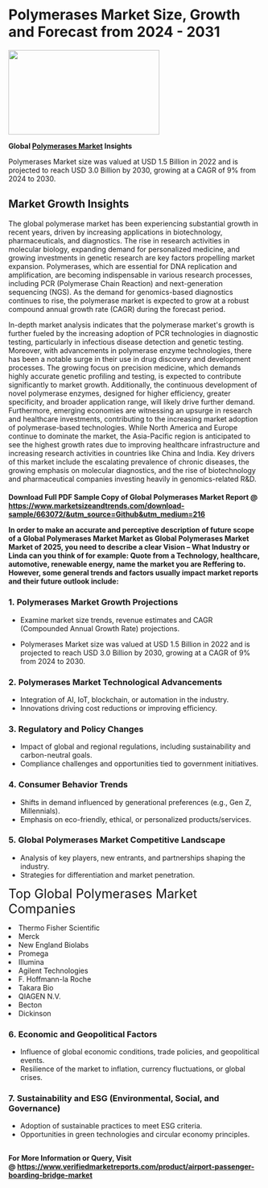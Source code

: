 <H1>Polymerases Market Size, Growth and Forecast from 2024 - 2031</H1><img class="aligncenter size-medium wp-image-584254" src="https://thirdeyenews.in/wp-content/uploads/2024/09/Global-Market-Research-300x168.jpeg" alt="" width="300" height="168" /><p><strong>Global&nbsp;<a href="https://www.marketsizeandtrends.com/download-sample/663072/&amp;utm_source=Github&utm_medium=216">Polymerases Market</a> Insights</strong></p><p>Polymerases Market size was valued at USD 1.5 Billion in 2022 and is projected to reach USD 3.0 Billion by 2030, growing at a CAGR of 9% from 2024 to 2030.</p><p><h2>Market Growth Insights</h2> <p>The global polymerase market has been experiencing substantial growth in recent years, driven by increasing applications in biotechnology, pharmaceuticals, and diagnostics. The rise in research activities in molecular biology, expanding demand for personalized medicine, and growing investments in genetic research are key factors propelling market expansion. Polymerases, which are essential for DNA replication and amplification, are becoming indispensable in various research processes, including PCR (Polymerase Chain Reaction) and next-generation sequencing (NGS). As the demand for genomics-based diagnostics continues to rise, the polymerase market is expected to grow at a robust compound annual growth rate (CAGR) during the forecast period.</p> <p><strong></strong></p> <p>In-depth market analysis indicates that the polymerase market's growth is further fueled by the increasing adoption of PCR technologies in diagnostic testing, particularly in infectious disease detection and genetic testing. Moreover, with advancements in polymerase enzyme technologies, there has been a notable surge in their use in drug discovery and development processes. The growing focus on precision medicine, which demands highly accurate genetic profiling and testing, is expected to contribute significantly to market growth. Additionally, the continuous development of novel polymerase enzymes, designed for higher efficiency, greater specificity, and broader application range, will likely drive further demand. Furthermore, emerging economies are witnessing an upsurge in research and healthcare investments, contributing to the increasing market adoption of polymerase-based technologies. While North America and Europe continue to dominate the market, the Asia-Pacific region is anticipated to see the highest growth rates due to improving healthcare infrastructure and increasing research activities in countries like China and India. Key drivers of this market include the escalating prevalence of chronic diseases, the growing emphasis on molecular diagnostics, and the rise of biotechnology and pharmaceutical companies investing heavily in genomics-related R&D. <h4></p><p><span class=""><strong>Download Full PDF Sample Copy of Global Polymerases Market Report</strong> @ <a href="https://www.marketsizeandtrends.com/download-sample/663072/&amp;utm_source=Github&utm_medium=216" target="_blank">https://www.marketsizeandtrends.com/download-sample/663072/&amp;utm_source=Github&utm_medium=216</a></span></p><p>In order to make an accurate and perceptive description of future scope of a Global&nbsp;Polymerases Market Market as Global&nbsp;Polymerases Market Market of 2025, you need to describe a clear Vision &ndash; What Industry or Linda can you think of for example: Quote from a Technology, healthcare, automotive, renewable energy, name the market you are Reffering to. However, some general trends and factors usually impact market reports and their future outlook include:</p><h3>1.&nbsp;<strong>Polymerases Market Growth Projections</strong></h3><ul><li>Examine market size trends, revenue estimates and CAGR (Compounded Annual Growth Rate) projections.</li><li><p>Polymerases Market size was valued at USD 1.5 Billion in 2022 and is projected to reach USD 3.0 Billion by 2030, growing at a CAGR of 9% from 2024 to 2030.</p></li></ul><h3>2.&nbsp;<strong>Polymerases Market Technological Advancements</strong></h3><ul><li>Integration of AI, IoT, blockchain, or automation in the industry.</li><li>Innovations driving cost reductions or improving efficiency.</li></ul><h3>3.&nbsp;<strong>Regulatory and Policy Changes</strong></h3><ul><li>Impact of global and regional regulations, including sustainability and carbon-neutral goals.</li><li>Compliance challenges and opportunities tied to government initiatives.</li></ul><h3>4.&nbsp;<strong>Consumer Behavior Trends</strong></h3><ul><li>Shifts in demand influenced by generational preferences (e.g., Gen Z, Millennials).</li><li>Emphasis on eco-friendly, ethical, or personalized products/services.</li></ul><h3>5.&nbsp;<strong>Global Polymerases Market Competitive Landscape</strong></h3><ul><li>Analysis of key players, new entrants, and partnerships shaping the industry.</li><li>Strategies for differentiation and market penetration.</li></ul><p data-pm-slice="1 1 []"><span style="color: inherit; font-family: inherit; font-size: 25px;">Top Global Polymerases Market Companies</span></p><div class="" data-test-id=""><p><li>Thermo Fisher Scientific</li><li> Merck</li><li> New England Biolabs</li><li> Promega</li><li> Illumina</li><li> Agilent Technologies</li><li> F. Hoffmann-la Roche</li><li> Takara Bio</li><li> QIAGEN N.V.</li><li> Becton</li><li> Dickinson</li></p></div><h3>6.&nbsp;<strong>Economic and Geopolitical Factors</strong></h3><ul><li>Influence of global economic conditions, trade policies, and geopolitical events.</li><li>Resilience of the market to inflation, currency fluctuations, or global crises.</li></ul><h3>7.&nbsp;<strong>Sustainability and ESG (Environmental, Social, and Governance)</strong></h3><ul><li>Adoption of sustainable practices to meet ESG criteria.</li><li>Opportunities in green technologies and circular economy principles.</li></ul><h2><strong style="font-size: 14px;">For More Information or Query, Visit @&nbsp;</strong><a style="background-color: #ffffff; font-size: 14px;" href="https://www.marketsizeandtrends.com/report/polymerases-market/" target="_blank">https://www.verifiedmarketreports.com/product/airport-passenger-boarding-bridge-market</a></h2>
